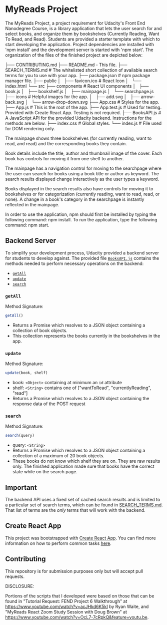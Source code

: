 # MyReads Project

The MyReads Project, a project requirement for Udacity's Front End Nanodegree Course, is a library application that lets the user search for and select books, and organize them by bookshelves (Currently Reading, Want To Read, and Read).
Students are provided a starter template with which to start developing the application.  Project dependencies are installed with 'npm install' and the development server is started with 'npm start'.  The organization of the files of the finished project are depicted below:

├── CONTRIBUTING.md
├── README.md - This file.
├── SEARCH_TERMS.md # The whitelisted short collection of available search terms for you to use with your app.
├── package.json # npm package manager file. 
├── public
│   ├── favicon.ico # React Icon
│   └── index.html 
└── src
    ├── components # React UI components 
    │   ├── book.js
    │   ├── bookshelf.js
    │   ├── mainpage.js
    │   └── searchpage.js
    ├── icons # Helpful images for the app. 
    │   ├── add.svg
    │   ├── arrow-back.svg
    │   └── arrow-drop-down.svg
    ├── App.css # Styles for the app.
    ├── App.js # This is the root of the app. 
    ├── App.test.js # Used for testing. Provided with Create React App. Testing is not required.
    ├── BooksAPI.js # A JavaScript API for the provided Udacity backend. Instructions for the methods are below.
    ├── index.css # Global styles. 
    └── index.js # File used for DOM rendering only.

The mainpage shows three bookshelves (for currently reading, want to read, and read) and the corresponding books they contain.

Book details include the title, author and thumbnail image of the cover.  Each book has controls for moving it from one shelf to another.

The mainpage has a navigation control for moving to the searchpage where the user can search for books using a book title or author as keyword.  The search results displayed change interactively as the user types a keyword.

Books displayed in the search results also have controls for moving it to bookshelves or for categorization (currently reading, want to read, read, or none).  A change in a book's category
in the searchpage is instantly reflected in the mainpage.

In order to use the application, npm should first be installed by typing the following command: npm install.  To run the application, type the following command: npm start.	

## Backend Server

To simplify your development process, Udacity provided a backend server for students to develop against. The provided file [`BooksAPI.js`](src/BooksAPI.js) contains the methods needed to perform necessary operations on the backend:

* [`getAll`](#getall)
* [`update`](#update)
* [`search`](#search)

### `getAll`

Method Signature:

```js
getAll()
```

* Returns a Promise which resolves to a JSON object containing a collection of book objects.
* This collection represents the books currently in the bookshelves in the app.

### `update`

Method Signature:

```js
update(book, shelf)
```

* book: `<Object>` containing at minimum an `id` attribute
* shelf: `<String>` contains one of ["wantToRead", "currentlyReading", "read"]  
* Returns a Promise which resolves to a JSON object containing the response data of the POST request

### `search`

Method Signature:

```js
search(query)
```

* query: `<String>`
* Returns a Promise which resolves to a JSON object containing a collection of a maximum of 20 book objects.
* These books do not know which shelf they are on. They are raw results only. The finished application made sure that books have the correct state while on the search page.

## Important
The backend API uses a fixed set of cached search results and is limited to a particular set of search terms, which can be found in [SEARCH_TERMS.md](SEARCH_TERMS.md). That list of terms are the _only_ terms that will work with the backend.

## Create React App

This project was bootstrapped with [Create React App](https://github.com/facebookincubator/create-react-app). You can find more information on how to perform common tasks [here](https://github.com/facebookincubator/create-react-app/blob/master/packages/react-scripts/template/README.md).

## Contributing

This repository is for submission purposes only but will accept pull requests.

DISCLOSURE:

Portions of the scripts that I developed were based on those that can be found in "Tutorial Request: FEND Project 6 Walkthrough" at https://www.youtube.com/watch?v=acJHkd6K5kI by Ryan Waite, and "MyReads React Zoom Study Session with Doug Brown" at https://www.youtube.com/watch?v=OcL7-7cRpkQ&feature=youtu.be.
